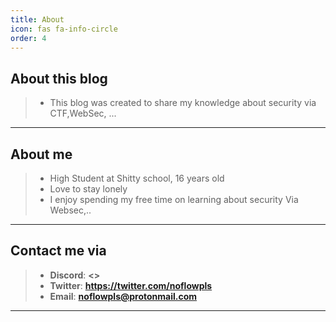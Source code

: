 ```yaml
---
title: About
icon: fas fa-info-circle
order: 4
---
```


## About this blog
> - This blog was created to share my knowledge about security via CTF,WebSec, ...

______________



## About me
> - High Student at Shitty school, 16 years old
> - Love to stay lonely
> - I enjoy spending my free time on learning about security Via Websec,..

______________



## Contact me via
> - **Discord**: **<>**
> - **Twitter**: **<https://twitter.com/noflowpls>**
> - **Email**: **<noflowpls@protonmail.com>**

______________



